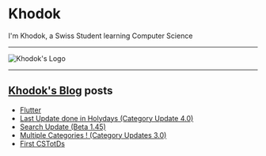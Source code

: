 # Khodok

I'm Khodok, a Swiss Student learning Computer Science

---

[khodok's logo]: https://khodok.xyz/src/img/logos/RuthinkkTooBig.png "Khodok's Logo"

![Khodok's Logo]

---

## [Khodok's Blog] posts

<!-- BLOG-POST-LIST:START -->
- [Flutter](https://blog.khodok.xyz/post/flutter-day-one/)
- [Last Update done in Holydays (Category Update 4.0)](https://blog.khodok.xyz/post/last-update-done-in-holydays-category-update-40/)
- [Search Update (Beta 1.45)](https://blog.khodok.xyz/post/search-update-beta-145/)
- [Multiple Categories ! (Category Updates 3.0)](https://blog.khodok.xyz/post/multiple-categories-category-updates-30/)
- [First CSTotDs](https://blog.khodok.xyz/post/first-cstotd/)
<!-- BLOG-POST-LIST:END -->

[khodok's blog]: https://khoding.github.io/Khodirect/khoBlog "Khodok's Blog"
